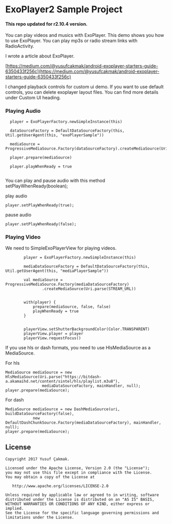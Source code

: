 # ExoPlayer2 Sample Project

#### This repo updated for r2.10.4 version.

You can play videos and musics with ExoPlayer. This demo shows you how to use ExoPlayer. You can play mp3s or radio stream links with RadioActivity.

I wrote a article about ExoPlayer. 

[https://medium.com/@yusufcakmak/android-exoplayer-starters-guide-6350433f256c](https://medium.com/@yusufcakmak/android-exoplayer-starters-guide-6350433f256c)

I changed playback controls for custom ui demo. If you want to use default controls, you can delete exoplayer layout files. You can find more details under Custom UI heading.


### Playing Audio

```
  player = ExoPlayerFactory.newSimpleInstance(this)

  dataSourceFactory = DefaultDataSourceFactory(this, Util.getUserAgent(this, "exoPlayerSample"))

  mediaSource = ProgressiveMediaSource.Factory(dataSourceFactory).createMediaSource(Uri.parse(RADIO_URL))

  player.prepare(mediaSource)
        
  player.playWhenReady = true
  
```

You can play and pause audio with this method setPlayWhenReady(boolean);

play audio 
```
player.setPlayWhenReady(true);
```

pause audio
```
player.setPlayWhenReady(false);
```

### Playing Video

We need to SimpleExoPlayerView for playing videos.

```
        player = ExoPlayerFactory.newSimpleInstance(this)

        mediaDataSourceFactory = DefaultDataSourceFactory(this, Util.getUserAgent(this, "mediaPlayerSample"))

        val mediaSource = ProgressiveMediaSource.Factory(mediaDataSourceFactory)
                .createMediaSource(Uri.parse(STREAM_URL))


        with(player) {
            prepare(mediaSource, false, false)
            playWhenReady = true
        }


        playerView.setShutterBackgroundColor(Color.TRANSPARENT)
        playerView.player = player
        playerView.requestFocus()
```

 If you use hls or dash formats, you need to use HlsMediaSource as a MediaSource.
 
 For hls

```
MediaSource mediaSource = new HlsMediaSource(Uri.parse("https://bitdash-a.akamaihd.net/content/sintel/hls/playlist.m3u8"),
                mediaDataSourceFactory, mainHandler, null);
player.prepare(mediaSource);
```

For dash

```
MediaSource mediaSource = new DashMediaSource(uri, buildDataSourceFactory(false),
            new DefaultDashChunkSource.Factory(mediaDataSourceFactory), mainHandler, null);
player.prepare(mediaSource);
```


License
--------


    Copyright 2017 Yusuf Çakmak.

    Licensed under the Apache License, Version 2.0 (the "License");
    you may not use this file except in compliance with the License.
    You may obtain a copy of the License at

       http://www.apache.org/licenses/LICENSE-2.0

    Unless required by applicable law or agreed to in writing, software
    distributed under the License is distributed on an "AS IS" BASIS,
    WITHOUT WARRANTIES OR CONDITIONS OF ANY KIND, either express or implied.
    See the License for the specific language governing permissions and
    limitations under the License.

